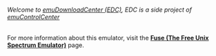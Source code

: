 ###### Welcome to [emuDownloadCenter (EDC)](https://github.com/PhoenixInteractiveNL/emuDownloadCenter/wiki/), EDC is a side project of [emuControlCenter](https://github.com/PhoenixInteractiveNL/emuControlCenter/wiki/)

For more information about this emulator, visit the [**Fuse (The Free Unix Spectrum Emulator)**](https://github.com/PhoenixInteractiveNL/emuDownloadCenter/wiki/Emulator-fuse#menu) page.
